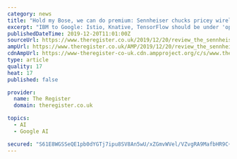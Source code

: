```yaml
---
category: news
title: "Hold my Bose, we can do premium: Sennheiser chucks pricey wireless cans at travellers"
excerpt: "IBM to Google: Istio, Knative, TensorFlow should be under 'open governance' JavaScript survey: Devs love a bit of React, but Angular and Cordova declining. And you're not alone... a chunk of pros also feel JS is 'overly complex' Review In airports and train stations, it's not unusual to encounter weary corporate warriors sporting headphones ..."
publishedDateTime: 2019-12-20T11:01:00Z
sourceUrl: https://www.theregister.co.uk/2019/12/20/review_the_sennheiser_pxc_500ii/
ampUrl: https://www.theregister.co.uk/AMP/2019/12/20/review_the_sennheiser_pxc_500ii/
cdnAmpUrl: https://www-theregister-co-uk.cdn.ampproject.org/c/s/www.theregister.co.uk/AMP/2019/12/20/review_the_sennheiser_pxc_500ii/
type: article
quality: 17
heat: 17
published: false

provider:
  name: The Register
  domain: theregister.co.uk

topics:
  - AI
  - Google AI

secured: "S61E8WGSSeQE1pb0dYGTj7ipu8SV8An5wU/xZGmvWVel/VZvgRA9MafbHR9C+K+67yT+deE+QrENUTSAUY2Scs5kFNOiImafIcFoKzhFrBYRCy1ksI2DA/VzovCjYXjVqfwACMNAojp8Dg52mXp6iGhdD3RKeo/GU3UZrfjA/AUstsJ9dvJVlMcuL9hjscLjqQAI/nQW6PXIkEubnkb0indkJ2qfZgTdbLRCslgp/w3Ho8Bnq/UNnmsoBfNxjQk8w+yqHuaFdPCG2Do1+KW48w==;WeKZqV4ik79XEHACvVXFbw=="
---
```


